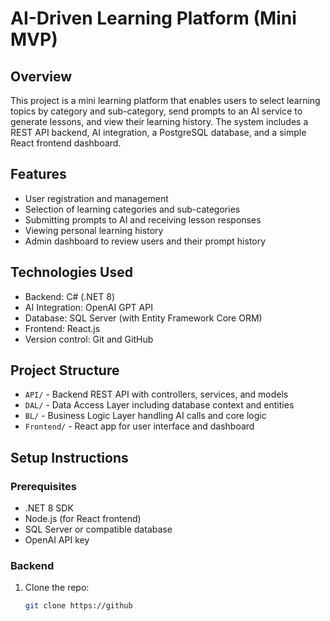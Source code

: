 
# AI-Driven Learning Platform (Mini MVP)

## Overview
This project is a mini learning platform that enables users to select learning topics by category and sub-category, send prompts to an AI service to generate lessons, and view their learning history. The system includes a REST API backend, AI integration, a PostgreSQL database, and a simple React frontend dashboard.

## Features
- User registration and management
- Selection of learning categories and sub-categories
- Submitting prompts to AI and receiving lesson responses
- Viewing personal learning history
- Admin dashboard to review users and their prompt history

## Technologies Used
- Backend: C# (.NET 8)
- AI Integration: OpenAI GPT API
- Database: SQL Server (with Entity Framework Core ORM)
- Frontend: React.js
- Version control: Git and GitHub

## Project Structure
- `API/` - Backend REST API with controllers, services, and models
- `DAL/` - Data Access Layer including database context and entities
- `BL/` - Business Logic Layer handling AI calls and core logic
- `Frontend/` - React app for user interface and dashboard

## Setup Instructions

### Prerequisites
- .NET 8 SDK
- Node.js (for React frontend)
- SQL Server or compatible database
- OpenAI API key

### Backend
1. Clone the repo:
   ```bash
   git clone https://github
